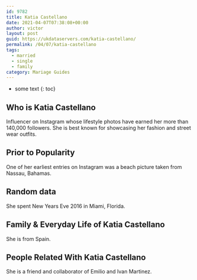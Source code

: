 ```yaml
---
id: 9782
title: Katia Castellano
date: 2021-04-07T07:38:08+00:00
author: victor
layout: post
guid: https://ukdataservers.com/katia-castellano/
permalink: /04/07/katia-castellano  
tags:
  - married
  - single
  - family
category: Mariage Guides
---
```


* some text
{: toc}


## Who is Katia Castellano



Influencer on Instagram whose lifestyle photos have earned her more than 140,000 followers. She is best known for showcasing her fashion and street wear outfits. 

                
                
                
## Prior to Popularity



One of her earliest entries on Instagram was a beach picture taken from Nassau, Bahamas.

                
                
                
## Random data



She spent New Years Eve 2016 in Miami, Florida.

                
                
                
## Family & Everyday Life of Katia Castellano



She is from Spain.

                
                
                
## People Related With Katia Castellano



She is a friend and collaborator of Emilio and Ivan Martinez.

                
              
            
          
          
          